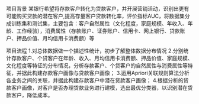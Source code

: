 项目背景
某银行希望将存款客户转化为贷款客户，并开展营销活动，识别出更有可能购买贷款的潜在客户,提高存量客户贷款转化率，评价指标AUC，将数据集分成训练集和测试集，主要包含：客户自然属性（文化程度，家庭规模、年收入、年龄、工作经验），消费属性（存款账户、证券账户、信用卡、网上银行、贷款账户、押品价值、月均信用卡消费额）等

项目流程
1.对总体数据做一个描述性统计，初步了解整体数据分布情况
2.分别统计存款客户、个贷客户在年龄、收入、月均信用卡消费额、押品价值、家庭规模、文化程度等特征的分布情况，分析存款客户、个贷客户的自然属性与消费属性等特征，并据此构建存款客户画像与贷款客户画像；
3.运用Apriori关联规则算法分析各业务之间的关联，并据此构建存款客户中潜在贷款客户画像；
4.根据分析的贷款客户画像，对客户是否办理贷款业务进行建模，选出最优分类器，以识别潜在贷款客户，降低成本。
